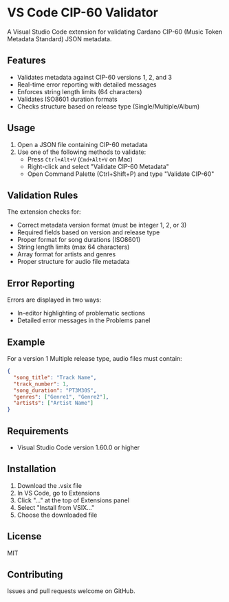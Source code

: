 # VS Code CIP-60 Validator

A Visual Studio Code extension for validating Cardano CIP-60 (Music Token Metadata Standard) JSON metadata.

## Features

- Validates metadata against CIP-60 versions 1, 2, and 3
- Real-time error reporting with detailed messages
- Enforces string length limits (64 characters)
- Validates ISO8601 duration formats
- Checks structure based on release type (Single/Multiple/Album)

## Usage

1. Open a JSON file containing CIP-60 metadata
2. Use one of the following methods to validate:
   - Press `Ctrl+Alt+V` (`Cmd+Alt+V` on Mac)
   - Right-click and select "Validate CIP-60 Metadata"
   - Open Command Palette (Ctrl+Shift+P) and type "Validate CIP-60"

## Validation Rules

The extension checks for:

- Correct metadata version format (must be integer 1, 2, or 3)
- Required fields based on version and release type
- Proper format for song durations (ISO8601)
- String length limits (max 64 characters)
- Array format for artists and genres
- Proper structure for audio file metadata

## Error Reporting

Errors are displayed in two ways:
- In-editor highlighting of problematic sections
- Detailed error messages in the Problems panel

## Example

For a version 1 Multiple release type, audio files must contain:
```json
{
  "song_title": "Track Name",
  "track_number": 1,
  "song_duration": "PT3M30S",
  "genres": ["Genre1", "Genre2"],
  "artists": ["Artist Name"]
}
```

## Requirements

- Visual Studio Code version 1.60.0 or higher

## Installation

1. Download the .vsix file
2. In VS Code, go to Extensions
3. Click "..." at the top of Extensions panel
4. Select "Install from VSIX..."
5. Choose the downloaded file

## License

MIT

## Contributing

Issues and pull requests welcome on GitHub.
